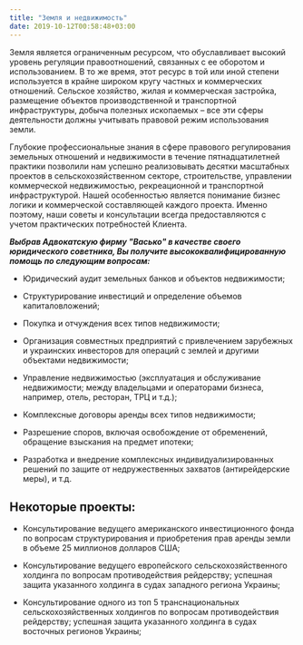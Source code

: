 ```yaml
---
title: "Земля и недвижимость"
date: 2019-10-12T00:58:48+03:00
---
```


Земля является ограниченным ресурсом, что обуславливает высокий уровень регуляции правоотношений, связанных с ее оборотом и использованием. В то же время, этот ресурс в той или иной степени используется в крайне широком кругу частных и коммерческих отношений. Сельское хозяйство, жилая и коммерческая застройка, размещение объектов производственной и транспортной инфраструктуры, добыча полезных ископаемых – все эти сферы деятельности должны учитывать правовой режим использования земли.

Глубокие профессиональные знания в сфере правового регулирования земельных отношений и недвижимости в течение пятнадцатилетней практики позволили нам успешно реализовывать десятки масштабных проектов в сельскохозяйственном секторе, строительстве, управлении коммерческой недвижимостью, рекреационной и транспортной инфраструктурой. Нашей особенностью является понимание бизнес логики и коммерческой составляющей каждого проекта. Именно поэтому, наши советы и консультации всегда предоставляются с учетом практических потребностей Клиента.

***Выбрав Адвокатскую фирму "Васько" в качестве своего юридического советника, Вы получите высококвалифицированную помощь по следующим вопросам:***

- Юридический аудит земельных банков и объектов недвижимости;

- Структурирование инвестиций и определение объемов капиталовложений;

- Покупка и отчуждения всех типов недвижимости;

- Организация совместных предприятий с привлечением зарубежных и украинских инвесторов для операций с землей и другими объектами недвижимости;

- Управление недвижимостью (эксплуатация и обслуживание недвижимости; между владельцами и операторами бизнеса, например, отель, ресторан, ТРЦ и т.д.);

- Комплексные договоры аренды всех типов недвижимости;

- Разрешение споров, включая освобождение от обременений, обращение взыскания на предмет ипотеки;

- Разработка и внедрение комплексных индивидуализированных решений по защите от недружественных захватов (антирейдерские меры), и т.д.

## Некоторые проекты:

- Консультирование ведущего американского инвестиционного фонда по вопросам структурирования и приобретения прав аренды земли в объеме 25 миллионов долларов США;

- Консультирование ведущего европейского сельскохозяйственного холдинга по вопросам противодействия рейдерству; успешная защита указанного холдинга в судах западного региона Украины;

- Консультирование одного из топ 5 транснациональных сельскохозяйственных холдингов по вопросам противодействия рейдерству; успешная защита указанного холдинга в судах восточных регионов Украины;